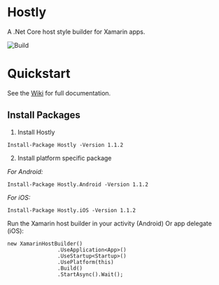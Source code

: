 # Hostly
A .Net Core host style builder for Xamarin apps.

![Build](https://github.com/hostly-org/hostly/workflows/Build/badge.svg)

# Quickstart
See the [Wiki](https://github.com/hostly-org/hostly/wiki) for full documentation.
## Install Packages
1. Install Hostly

```
Install-Package Hostly -Version 1.1.2
```
2. Install platform specific package

*For Android:*
```
Install-Package Hostly.Android -Version 1.1.2
```
*For iOS:*
```
Install-Package Hostly.iOS -Version 1.1.2
```
Run the Xamarin host builder in your activity (Android) Or app delegate (iOS):
```
new XamarinHostBuilder()
                .UseApplication<App>()
                .UseStartup<Startup>()
                .UsePlatform(this)
                .Build()
                .StartAsync().Wait();
```
